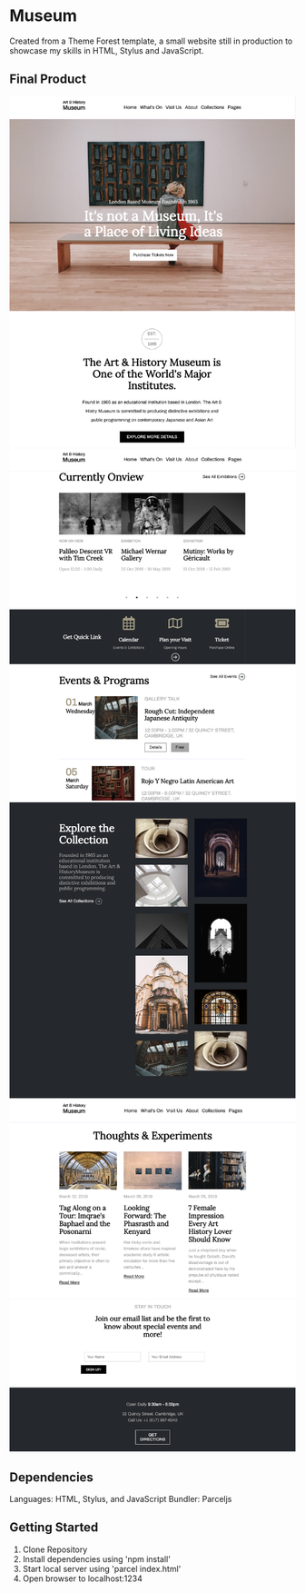 # Museum

Created from a Theme Forest template, a small website still in production to showcase my skills in HTML, Stylus and JavaScript.

## Final Product
!["Screenshot of Home Page"](https://github.com/njlatcham/Museum/blob/master/src/res/screenshots/homePage.png)
!["Screenshot of Home Page"](https://github.com/njlatcham/Museum/blob/master/src/res/screenshots/exhibitions.png)
!["Screenshot of Home Page"](https://github.com/njlatcham/Museum/blob/master/src/res/screenshots/collections.png)
!["Screenshot of Home Page"](https://github.com/njlatcham/Museum/blob/master/src/res/screenshots/experiments.png)

## Dependencies
Languages: HTML, Stylus, and JavaScript
Bundler: Parceljs

## Getting Started
1. Clone Repository
2. Install dependencies using 'npm install'
3. Start local server using 'parcel index.html'
4. Open browser to localhost:1234
